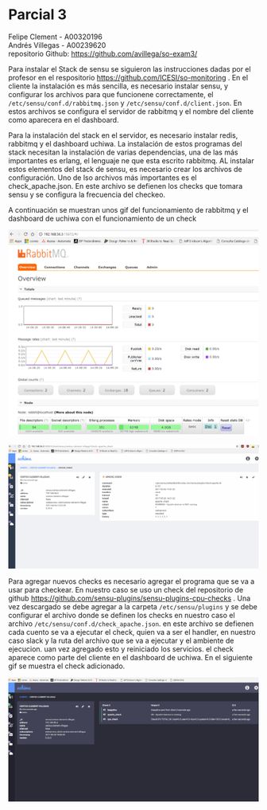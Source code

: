 # Parcial 3
Felipe Clement - A00320196   
Andrés Villegas - A00239620   
repositorio Github: https://github.com/avillega/so-exam3/

Para instalar el Stack de sensu se siguieron las instrucciones dadas por el profesor en el respositorio https://github.com/ICESI/so-monitoring . En el cliente la instalación es más sencilla, es necesario instalar sensu, y configurar los archivos para que funcionene correctamente, el `/etc/sensu/conf.d/rabbitmq.json` y `/etc/sensu/conf.d/client.json`. En estos archivos se configura el servidor de rabbitmq y el nombre del cliente como aparecera en el dashboard.    

Para la instalación del stack en el servidor, es necesario instalar redis, rabbitmq y el dashboard uchiwa. La instalación de estos programas del stack necesitan la instalación de varias dependencias, una de las más importantes es erlang, el lenguaje ne que esta escrito rabbitmq. AL instalar estos elementos del stack de sensu, es necesario crear los archivos de configuración. Uno de lso archivos más importantes es el check_apache.json. En este archivo se defienen los checks que tomara sensu y se configura la frecuencia del checkeo.   

A continuación se muestran unos gif del funcionamiento de rabbitmq y el dashboard de uchiwa con el funcionamiento de un check

![alt text](https://raw.githubusercontent.com/avillega/so-exam3/master/A00320196-A00239620/resources/rabbitmq.png)

![alt text](https://raw.githubusercontent.com/avillega/so-exam3/master/A00320196-A00239620/resources/video_parcial3.gif)   

Para agregar nuevos checks es necesario agregar el programa que se va a usar para checkear. En nuestro caso se uso un check del repositorio de github https://github.com/sensu-plugins/sensu-plugins-cpu-checks . Una vez descargado se debe agregar a la carpeta `/etc/sensu/plugins` y se debe configurar el archivo donde se definen los checks en nuestro caso el archivo `/etc/sensu/conf.d/check_apache.json`. en este archivo se defienen cada cuento se va a ejecutar el check, quien va a ser el handler, en nuestro caso slack y la ruta del archivo que se va a ejecutar y el ambiente de ejecucion. uan vez agregado esto y reiniciado los servicios. el check aparece como parte del cliente en el dashboard de uchiwa. En el siguiente gif se muestra el check adicionado.


![alt text](https://raw.githubusercontent.com/avillega/so-exam3/master/A00320196-A00239620/resources/video_plugin_extra.gif)


